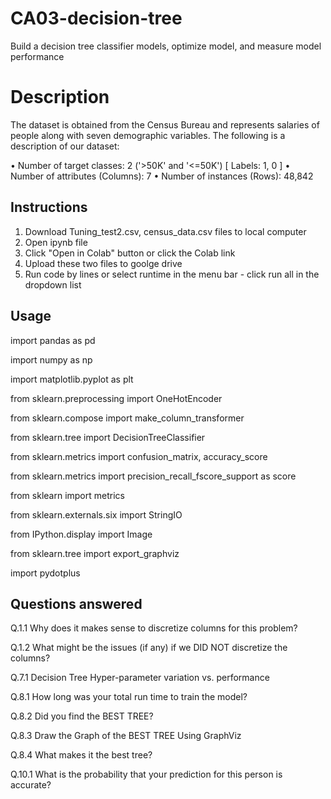 # CA03-decision-tree
Build a decision tree classifier models, optimize model, and measure model performance

# Description
The dataset is obtained from the Census Bureau and represents salaries of people along with seven demographic variables. The following is a description of our dataset:

•	Number of target classes: 2 ('>50K' and '<=50K') [ Labels: 1, 0 ]
•	Number of attributes (Columns): 7
•	Number of instances (Rows): 48,842

## Instructions
1. Download Tuning_test2.csv, census_data.csv files to local computer
2. Open ipynb file
3. Click "Open in Colab" button or click the Colab link
4. Upload these two files to goolge drive
5. Run code by lines or select runtime in the menu bar - click run all in the dropdown list

## Usage
import pandas as pd

import numpy as np

import matplotlib.pyplot as plt

from sklearn.preprocessing import OneHotEncoder

from sklearn.compose import make_column_transformer

from sklearn.tree import DecisionTreeClassifier

from sklearn.metrics import confusion_matrix, accuracy_score

from sklearn.metrics import precision_recall_fscore_support as score

from sklearn import metrics

from sklearn.externals.six import StringIO  

from IPython.display import Image  

from sklearn.tree import export_graphviz

import pydotplus

## Questions answered

Q.1.1 Why does it makes sense to discretize columns for this problem?

Q.1.2	What might be the issues (if any) if we DID NOT discretize the columns?

Q.7.1 Decision Tree Hyper-parameter variation vs. performance

Q.8.1	How long was your total run time to train the model? 

Q.8.2	Did you find the BEST TREE? 

Q.8.3	Draw the Graph of the BEST TREE Using GraphViz

Q.8.4	What makes it the best tree?

Q.10.1	What is the probability that your prediction for this person is accurate?

